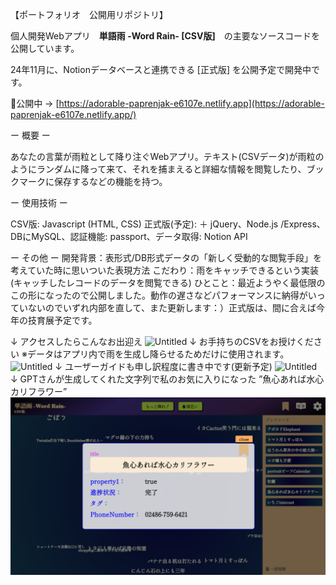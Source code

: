 【ポートフォリオ　公開用リポジトリ】

個人開発Webアプリ　**単語雨 -Word Rain- [CSV版]**　の主要なソースコードを公開しています。

24年11月に、Notionデータベースと連携できる [正式版] を公開予定で開発中です。

🛑公開中 -> [https://adorable-paprenjak-e6107e.netlify.app](https://adorable-paprenjak-e6107e.netlify.app/)

ー 概要 ー

あなたの言葉が雨粒として降り注ぐWebアプリ。テキスト(CSVデータ)が雨粒のようにランダムに降って来て、それを捕まえると詳細な情報を閲覧したり、ブックマークに保存するなどの機能を持つ。

ー 使用技術 ー

CSV版: Javascript (HTML, CSS)
正式版(予定): ＋ jQuery、Node.js /Express、DBにMySQL、認証機能: passport、データ取得: Notion API

ー その他 ー
開発背景：表形式/DB形式データの「新しく受動的な閲覧手段」を考えていた時に思いついた表現方法
こだわり：雨をキャッチできるという実装 (キャッチしたレコードのデータを閲覧できる)
ひとこと：最近ようやく最低限のこの形になったので公開しました。動作の遅さなどパフォーマンスに納得がいっていないのでいずれ内部を直して、また更新します：）正式版は、間に合えば今年の技育展予定です。

↓ アクセスしたらこんなお出迎え
![Untitled](https://prod-files-secure.s3.us-west-2.amazonaws.com/9e940d05-ba00-4625-a5c9-28fd750bfa97/3f4c18d0-c55c-47e3-8a54-fbd4f8251441/Untitled.png)
↓ お手持ちのCSVをお授けください ※データはアプリ内で雨を生成し降らせるためだけに使用されます。
![Untitled](https://prod-files-secure.s3.us-west-2.amazonaws.com/9e940d05-ba00-4625-a5c9-28fd750bfa97/3f4c18d0-c55c-47e3-8a54-fbd4f8251441/Untitled.png)
↓ ユーザーガイドも申し訳程度に書き中です(更新予定)
![Untitled](https://prod-files-secure.s3.us-west-2.amazonaws.com/9e940d05-ba00-4625-a5c9-28fd750bfa97/b2f8b039-5a9e-4b57-9fdd-e1a0a3672568/Untitled.png)
↓ GPTさんが生成してくれた文字列で私のお気に入りになった ”魚心あれば水心カリフラワー”
![Untitled](https://github.com/gyunyu95/deleteTest/blob/images/wr-details.png)
